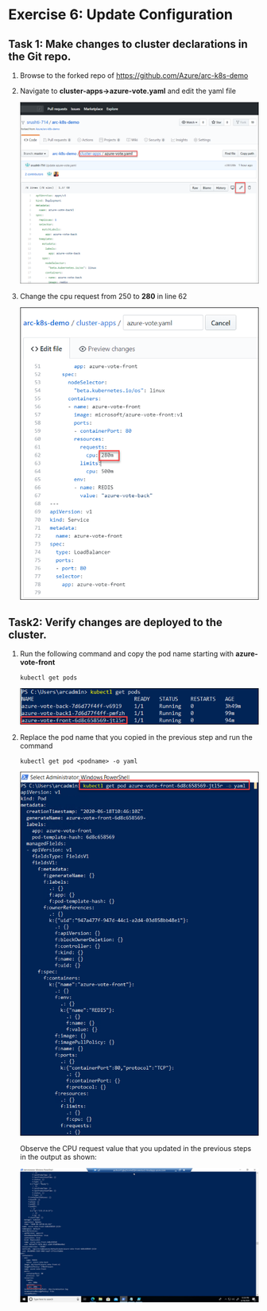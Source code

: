 # Exercise 6: Update Configuration

## Task 1: Make changes to cluster declarations in the Git repo.

1. Browse to the forked repo of https://github.com/Azure/arc-k8s-demo

2. Navigate to **cluster-apps->azure-vote.yaml** and edit the yaml file

   ![](./images/azure-arc-15.png)   

3. Change the cpu request from 250 to **280** in line 62 

   ![](./images/azure-arc-16.png)   

## Task2: Verify changes are deployed to the cluster.

1.  Run the following command and copy the pod name starting with **azure-vote-front**

    ```
    kubectl get pods 
    ```
    ![](./images/azure-arc-17.png)   

2.  Replace the pod name that you copied in the previous step and run the command
 
    ```
    kubectl get pod <podname> -o yaml
    ```
    ![](./images/azure-arc-18.png)   
    
    Observe the CPU request value that you updated in the previous steps in the output as shown:
    
    ![](./images/azure-arc-19.png)   

